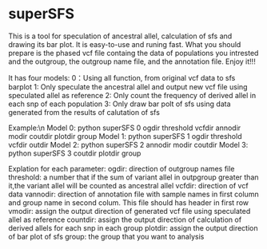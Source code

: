 # superSFS
This is a tool for speculation of ancestral allel, calculation of sfs and drawing its bar plot. It is easy-to-use and runing fast. What you should prepare is the phased vcf file containg the data of populations you intrested and the outgroup, the outgroup name file, and the annotation file. Enjoy it!!!

It has four models:
    0：Using all function, from original vcf data to sfs barplot
    1: Only speculate the ancestral allel and output new vcf file using speculated allel as reference
    2: Only count the frequency of derived allel in each snp of each population
    3: Only draw bar polt of sfs using data generated from the results of calutation of sfs

Example:\n
    Model 0: python superSFS 0 ogdir threshold vcfdir annodir modir coutdir plotdir group
    Model 1: python superSFS 1 ogdir threshold vcfdir outdir
    Model 2: python superSFS 2 annodir modir coutdir
    Model 3: python superSFS 3 coutdir plotdir group

Explation for each parameter:
    ogdir: direction of outgroup names file
    threshold: a number that if the sum of variant allel in outpgroup greater than it,the variant allel will be counted as ancestral allel
    vcfdir: direction of vcf data
    vannodir: direction of annotation file with sample names in first column and group name in second colum. This file should has header in first row
    vmodir: assign the output direction of generated vcf file using speculated allel as reference
    countdir: assign the output direction of calculation of derived allels for each snp in each group
    plotdir: assign the output direction of bar plot of sfs
    group: the group that you want to analysis
